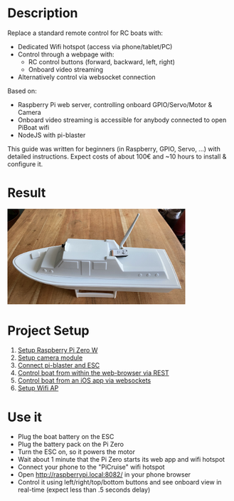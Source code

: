 # Description

Replace a standard remote control for RC boats with:
  * Dedicated Wifi hotspot (access via phone/tablet/PC)
  * Control through a webpage with:
    * RC control buttons (forward, backward, left, right)
    * Onboard video streaming 
  * Alternatively control via websocket connection
 
Based on:
  * Raspberry Pi web server, controlling onboard GPIO/Servo/Motor & Camera
  * Onboard video streaming is accessible for anybody connected to open PiBoat wifi
  * NodeJS with pi-blaster

This guide was written for beginners (in Raspberry, GPIO, Servo, ...) with detailed instructions.
Expect costs of about 100€ and ~10 hours to install & configure it.


# Result

<img src="_README/boat.jpg" width="400">
<!--img src="_README/TODO_LAKE_VIDEO.gif" width="400"-->

# Project Setup

1. [Setup Raspberry Pi Zero W](https://michaelmuenzer.medium.com/get-started-with-your-raspberry-pi-zero-6cfc80321680)
2. [Setup camera module](https://michaelmuenzer.medium.com/put-glasses-on-to-your-raspberry-pi-zero-8eea55eb36c9)
3. [Connect pi-blaster and ESC](https://michaelmuenzer.medium.com/use-pi-blaster-to-run-esc-and-servo-motor-from-a-raspberry-pi-38aa1c7a1e6e)
4. [Control boat from within the web-browser via REST](https://michaelmuenzer.medium.com/control-a-raspberry-powered-rc-boat-from-within-the-web-browser-aaab1e84e1a9)
5. [Control boat from an iOS app via websockets](https://michaelmuenzer.medium.com/swiftui-meets-websockets-to-control-an-rc-boat-d384082da56f)
6. [Setup Wifi AP](https://michaelmuenzer.medium.com/create-an-ap-to-gain-remote-control-of-the-raspberry-7ff7a81ebbe0)


# Use it

  * Plug the boat battery on the ESC
  * Plug the battery pack on the Pi Zero
  * Turn the ESC on, so it powers the motor
  * Wait about 1 minute that the Pi Zero starts its web app and wifi hotspot
  * Connect your phone to the "PiCruise" wifi hotspot
  * Open http://raspberrypi.local:8082/ in your phone browser
  * Control it using left/right/top/bottom buttons and see onboard view in real-time (expect less than .5 seconds delay)